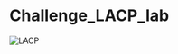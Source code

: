 # Challenge_LACP_lab


![LACP](https://github.com/user-attachments/assets/7042e0fe-69d6-4686-9465-bfeed50dddbe)
